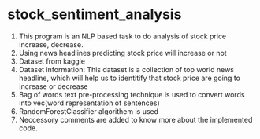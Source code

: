 # stock_sentiment_analysis
1. This program is an NLP based task to do analysis of stock price increase, decrease.
2. Using news headlines predicting stock price will increase or not
3. Dataset from kaggle
4. Dataset information: This dataset is a collection of top world news headline, which will help us to      identitify that stock price are going to increase or decrease
5. Bag of words text pre-processing technique is used to convert words into vec(word representation of sentences)
6. RandomForestClassifier algorithem is used
7. Neccessory comments are added to know more about the implemented code.
